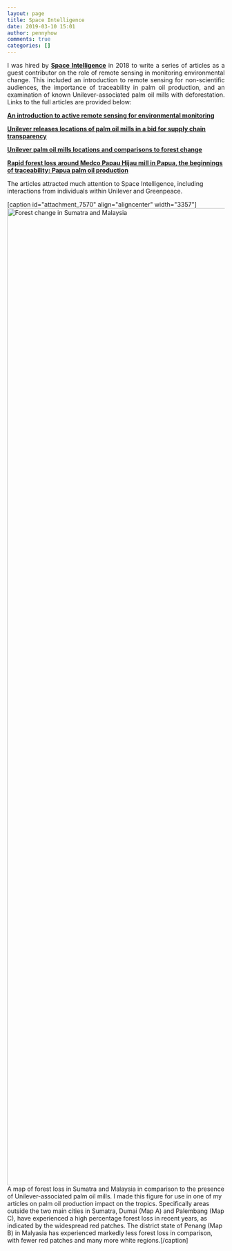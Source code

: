 ```yaml
---
layout: page
title: Space Intelligence
date: 2019-03-10 15:01
author: pennyhow
comments: true
categories: []
---
```

<p style="text-align:justify;">I was hired by <span style="text-decoration:underline;"><strong><a href="https://www.space-intelligence.com" target="_blank" rel="noopener noreferrer">Space Intelligence</a></strong></span> in 2018 to write a series of articles as a guest contributor on the role of remote sensing in monitoring environmental change. This included an introduction to remote sensing for non-scientific audiences, the importance of traceability in palm oil production, and an examination of known Unilever-associated palm oil mills with deforestation. Links to the full articles are provided below:</p>
<span style="text-decoration:underline;"><strong><a href="https://www.space-intelligence.com/2018/04/04/introduction_active-sensing-monitoring/" target="_blank" rel="noopener noreferrer">An introduction to active remote sensing for environmental monitoring</a></strong></span>

<span style="text-decoration:underline;"><strong><a href="https://www.space-intelligence.com/2018/04/12/unilever-releases-locations-of-palm-oil-mills-in-a-bid-for-supply-chain-transparency/" target="_blank" rel="noopener noreferrer">Unilever releases locations of palm oil mills in a bid for supply chain transparency</a></strong></span>

<a href="https://www.space-intelligence.com/2018/04/26/unilever-palm-oil-mill-locations-and-comparisons-to-forest-change/" target="_blank" rel="noopener noreferrer"><span style="text-decoration:underline;"><strong>Unilever palm oil mills locations and comparisons to forest change</strong></span></a>

<span style="text-decoration:underline;"><strong><a href="https://www.space-intelligence.com/2018/05/04/rapid-forest-loss-around-medco-papua-hijau-mill-in-papua-the-beginnings-of-traceability-papua-palm-oil-production-part-1/" target="_blank" rel="noopener noreferrer">Rapid forest loss around Medco Papau Hijau mill in Papua, the beginnings of traceability: Papua palm oil production</a></strong></span>

The articles attracted much attention to Space Intelligence, including interactions from individuals within Unilever and Greenpeace.

[caption id="attachment_7570" align="aligncenter" width="3357"]<img class="alignnone size-full wp-image-7570" src="https://pennyhow.files.wordpress.com/2019/03/forestchangemap_sumatramalaysia-1-e1524580901989.jpeg" alt="Forest change in Sumatra and Malaysia" width="3357" height="2262" /> A map of forest loss in Sumatra and Malaysia in comparison to the presence of Unilever-associated palm oil mills. I made this figure for use in one of my articles on palm oil production impact on the tropics. Specifically areas outside the two main cities in Sumatra, Dumai (Map A) and Palembang (Map C), have experienced a high percentage forest loss in recent years, as indicated by the widespread red patches. The district state of Penang (Map B) in Malyasia has experienced markedly less forest loss in comparison, with fewer red patches and many more white regions.[/caption]
